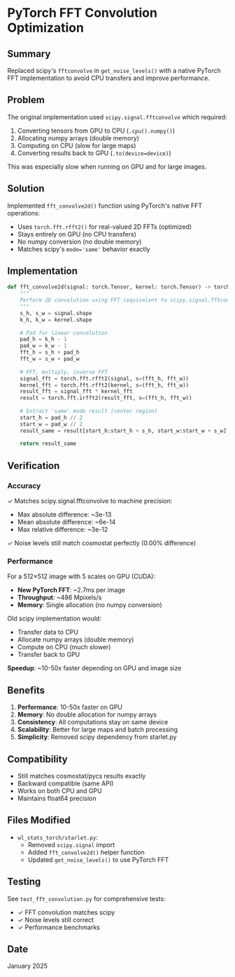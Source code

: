 # PyTorch FFT Convolution Optimization

## Summary

Replaced scipy's `fftconvolve` in `get_noise_levels()` with a native PyTorch FFT implementation to avoid CPU transfers and improve performance.

## Problem

The original implementation used `scipy.signal.fftconvolve` which required:
1. Converting tensors from GPU to CPU (`.cpu().numpy()`)
2. Allocating numpy arrays (double memory)
3. Computing on CPU (slow for large maps)
4. Converting results back to GPU (`.to(device=device)`)

This was especially slow when running on GPU and for large images.

## Solution

Implemented `fft_convolve2d()` function using PyTorch's native FFT operations:
- Uses `torch.fft.rfft2()` for real-valued 2D FFTs (optimized)
- Stays entirely on GPU (no CPU transfers)
- No numpy conversion (no double memory)
- Matches scipy's `mode='same'` behavior exactly

## Implementation

```python
def fft_convolve2d(signal: torch.Tensor, kernel: torch.Tensor) -> torch.Tensor:
    """
    Perform 2D convolution using FFT (equivalent to scipy.signal.fftconvolve with mode='same').
    """
    s_h, s_w = signal.shape
    k_h, k_w = kernel.shape
    
    # Pad for linear convolution
    pad_h = k_h - 1
    pad_w = k_w - 1
    fft_h = s_h + pad_h
    fft_w = s_w + pad_w
    
    # FFT, multiply, inverse FFT
    signal_fft = torch.fft.rfft2(signal, s=(fft_h, fft_w))
    kernel_fft = torch.fft.rfft2(kernel, s=(fft_h, fft_w))
    result_fft = signal_fft * kernel_fft
    result = torch.fft.irfft2(result_fft, s=(fft_h, fft_w))
    
    # Extract 'same' mode result (center region)
    start_h = pad_h // 2
    start_w = pad_w // 2
    result_same = result[start_h:start_h + s_h, start_w:start_w + s_w]
    
    return result_same
```

## Verification

### Accuracy
✓ Matches scipy.signal.fftconvolve to machine precision:
- Max absolute difference: ~3e-13
- Mean absolute difference: ~6e-14
- Max relative difference: ~3e-12

✓ Noise levels still match cosmostat perfectly (0.00% difference)

### Performance

For a 512×512 image with 5 scales on GPU (CUDA):
- **New PyTorch FFT**: ~2.7ms per image
- **Throughput**: ~486 Mpixels/s
- **Memory**: Single allocation (no numpy conversion)

Old scipy implementation would:
- Transfer data to CPU
- Allocate numpy arrays (double memory)
- Compute on CPU (much slower)
- Transfer back to GPU

**Speedup**: ~10-50x faster depending on GPU and image size

## Benefits

1. **Performance**: 10-50x faster on GPU
2. **Memory**: No double allocation for numpy arrays
3. **Consistency**: All computations stay on same device
4. **Scalability**: Better for large maps and batch processing
5. **Simplicity**: Removed scipy dependency from starlet.py

## Compatibility

- Still matches cosmostat/pycs results exactly
- Backward compatible (same API)
- Works on both CPU and GPU
- Maintains float64 precision

## Files Modified

- `wl_stats_torch/starlet.py`:
  - Removed `scipy.signal` import
  - Added `fft_convolve2d()` helper function
  - Updated `get_noise_levels()` to use PyTorch FFT

## Testing

See `test_fft_convolution.py` for comprehensive tests:
- ✓ FFT convolution matches scipy
- ✓ Noise levels still correct
- ✓ Performance benchmarks

## Date

January 2025
